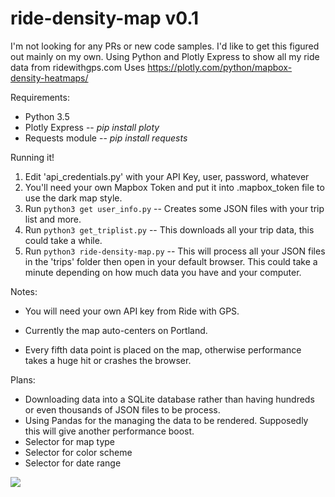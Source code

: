 # ride-density-map v0.1
I'm not looking for any PRs or new code samples. I'd like to get this figured out mainly on my own.
Using Python and Plotly Express to show all my ride data from ridewithgps.com
Uses https://plotly.com/python/mapbox-density-heatmaps/

Requirements:
+ Python 3.5
+ Plotly Express -- *pip install ploty*
+ Requests module -- *pip install requests*

Running it!
1. Edit 'api_credentials.py' with your API Key, user, password, whatever
2. You'll need your own Mapbox Token and put it into .mapbox_token file to use the dark map style. 
3. Run `python3 get user_info.py` -- Creates some JSON files with your trip list and more. 
4. Run `python3 get_triplist.py` -- This downloads all your trip data, this could take a while. 
5. Run `python3 ride-density-map.py` -- This will process all your JSON files in the 'trips' folder then open in your default browser. This could take a minute depending on how much data you have and your computer. 


Notes:
+ You will need your own API key from Ride with GPS. 

+ Currently the map auto-centers on Portland.

+ Every fifth data point is placed on the map, otherwise performance takes a huge hit or crashes the browser. 


Plans:
+ Downloading data into a SQLite database rather than having hundreds or even thousands of JSON files to be process.
+ Using Pandas for the managing the data to be rendered. Supposedly this will give another performance boost. 
+ Selector for map type
+ Selector for color scheme
+ Selector for date range

![](https://s3.amazonaws.com/rwgps/screenshots/2021040721-55-10.png)
